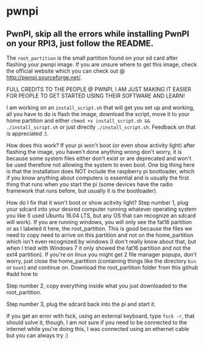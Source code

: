 # pwnpi
PwnPI, skip all the errors while installing PwnPI on your RPI3, just follow the README.
----------------------------------------------------------------------------------------------------------------------------------
The `root_partition` is the small partition found on your sd card after flashing your pwnpi image. If you are unsure where to get this image, check the official website which you can check out @ http://pwnpi.sourceforge.net/.

FULL CREDITS TO THE PEOPLE @ PWNPI, I AM JUST MAKING IT EASIER FOR PEOPLE TO GET STARTED USING THEIR SOFTWARE AND LEARN!

I am working on an `install_script.sh` that will get you set up and working, all you have to do is flash the image, download the script, move it to your home partition and either `chmod +x install_script.sh && ./install_script.sh` or just directly `./install_script.sh`. Feedback on that is appreciated :).

How does this work?
If your pi won't boot (or even show activity light) after flashing the image, you haven't done anything wrong don't worry, it is because some system files either don't exist or are deprecated and won't be used therefore not allowing the system to even boot. One big thing here is that the installation does NOT include the raspberry pi bootloader, which if you know anything about computers is essential and is usually the first thing that runs when you start the pi (some devices have the radio framework that runs before, but usually it is the bootloader).

How do I fix that it won't boot or show acitvity light?
Step number 1, plug your sdcard into your desired computer running whatever operating system you like (I used Ubuntu 16.04 LTS, but any OS that can recognize an sdcard will work). If you are running windows, you will only see the fat16 partition or as I labeled it here, the root_partition. This is good because the files we need to copy need to arrive on this partition and not on the home_partition which isn't even recognized by windows (I don't really know about that, but when I tried with Windows 7 it only showed the fat16 partition and not the ext4 partition). If you're on linux you might get 2 file manager popups, don't worry, just close the home_partition (containing things like the directory `bin` or `boot`) and continue on.
Download the root_partition folder from this github #add how to

Step number 2, copy everything inside what you just downloaded to the root_partition. 

Step number 3, plug the sdcard back into the pi and start it.

If you get an error with fsck, using an external keyboard, type `fsck -r`, that should solve it, though, I am not sure if you need to be connected to the internet while you're doing this, I was connected using an ethernet cable but you can always try :)
